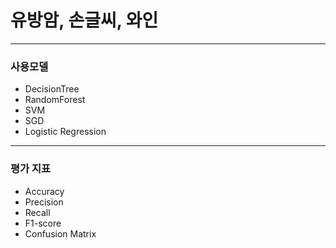 유방암, 손글씨, 와인 
=========================
--------------------------------------

### 사용모델

+ DecisionTree
+ RandomForest
+ SVM
+ SGD
+ Logistic Regression


------------------------

 ### 평가 지표

  + Accuracy
  + Precision
  + Recall
  + F1-score
  + Confusion Matrix

